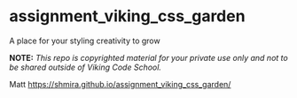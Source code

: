 assignment_viking_css_garden
============================

A place for your styling creativity to grow


**NOTE:** *This repo is copyrighted material for your private use only and not to be shared outside of Viking Code School.*

Matt
https://shmira.github.io/assignment_viking_css_garden/
